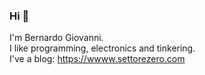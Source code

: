 ### Hi 👋  
I'm Bernardo Giovanni.  
I like programming, electronics and tinkering.  
I've a blog: https://wwww.settorezero.com
